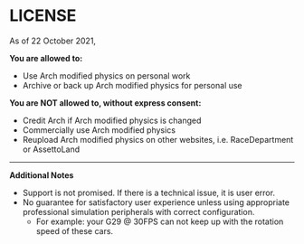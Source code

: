 # LICENSE
As of 22 October 2021,

**You are allowed to:**
* Use Arch modified physics on personal work
* Archive or back up Arch modified physics for personal use

**You are NOT allowed to, without express consent:**
* Credit Arch if Arch modified physics is changed
* Commercially use Arch modified physics
* Reupload Arch modified physics on other websites, i.e. RaceDepartment or AssettoLand

___
**Additional Notes**
* Support is not promised. If there is a technical issue, it is user error.
* No guarantee for satisfactory user experience unless using appropriate professional simulation peripherals with correct configuration. 
	- For example: your G29 @ 30FPS can not keep up with the rotation speed of these cars.
